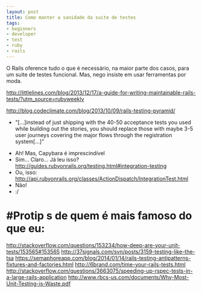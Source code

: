 ```yaml
---
layout: post
title: Como manter a sanidade da suite de testes
tags:
- beginners
- developer
- test
- ruby
- rails
---
```

O Rails oference tudo o que é necessário, na maior parte dos casos,
para um suite de testes funcional. Mas, nego insiste em usar ferramentas
por moda.

http://littlelines.com/blog/2013/12/17/a-guide-for-writing-maintainable-rails-tests/?utm_source=rubyweekly

http://blog.codeclimate.com/blog/2013/10/09/rails-testing-pyramid/
 * "[...]instead of just shipping with the 40-50 acceptance tests you used
    while building out the stories, you should replace those with maybe 3-5 user
    journeys covering the major flows through the registration system[...]"

- Ah! Mas, Capybara é imprescindível
- Sim... Claro... Já leu isso? http://guides.rubyonrails.org/testing.html#integration-testing
- Ou, isso: http://api.rubyonrails.org/classes/ActionDispatch/IntegrationTest.html
- Não!
- :/


# #Protip s de quem é mais famoso do que eu:

http://stackoverflow.com/questions/153234/how-deep-are-your-unit-tests/153565#153565
http://37signals.com/svn/posts/3159-testing-like-the-tsa
https://semaphoreapp.com/blog/2014/01/14/rails-testing-antipatterns-fixtures-and-factories.html
http://6brand.com/time-your-rails-tests.html
http://stackoverflow.com/questions/3663075/speeding-up-rspec-tests-in-a-large-rails-application
http://www.rbcs-us.com/documents/Why-Most-Unit-Testing-is-Waste.pdf
